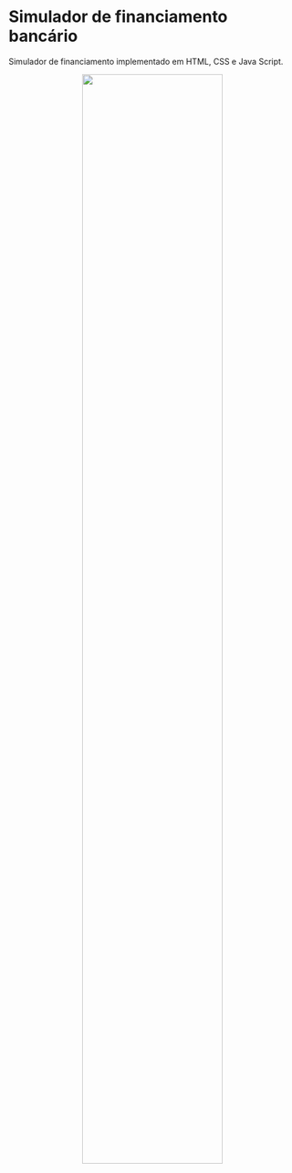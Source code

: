 # Simulador de financiamento bancário

Simulador de financiamento implementado em HTML, CSS e Java Script.

<div align="center">
    <img src="https://user-images.githubusercontent.com/17101782/134779681-42e8a3eb-c3ef-4092-a10e-690af3e28ce9.PNG" width="70%" />
</div>

